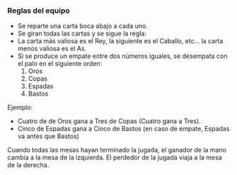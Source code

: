 ### Reglas del equipo

* Se reparte una carta boca abajo a cada uno.
* Se giran todas las cartas y se sigue la regla:
* La carta más valiosa es el Rey, la siguiente es el Caballo, etc… la carta menos valiosa es el As.
* Si se produce un empate entre dos números iguales, se desempata con el palo en el siguiente orden:
  1. Oros
  2. Copas
  3. Espadas
  4. Bastos

Ejemplo:

* Cuatro de de Oros gana a Tres de Copas (Cuatro gana a Tres).
* Cinco de Espadas gana a Cinco de Bastos (en caso de empate, Espadas va antes que Bastos)

Cuando todas las mesas hayan terminado la jugada, el ganador de la mano cambia a la mesa de la izquierda. El perdedor de la jugada viaja a la mesa de la derecha.